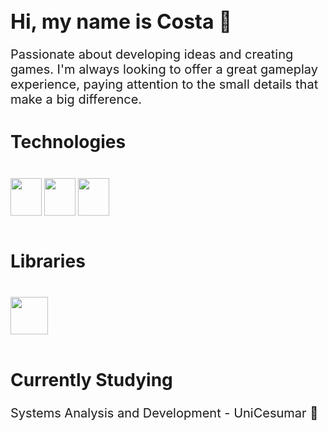 <h1 style="font-size: 32px;">Hi, my name is Costa 👋</h1>
<p style="font-size: 20px;">
Passionate about developing ideas and creating games.  
I'm always looking to offer a great gameplay experience,  
paying attention to the small details that make a big difference.  

</p>

<h2 style="font-size: 28px;">Technologies</h2>
<div style="display: inline_block"><br>
  <img align="center" height="60" width="50" src="https://cdn.jsdelivr.net/gh/devicons/devicon@latest/icons/c/c-original.svg" />
  <img align="center" height="60" width="50" src="https://cdn.jsdelivr.net/gh/devicons/devicon@latest/icons/html5/html5-original.svg">
  <img align="center" height="60" width="50" src="https://cdn.jsdelivr.net/gh/devicons/devicon@latest/icons/css3/css3-original.svg" />
</div><br/>

<h2 style="font-size: 28px;">Libraries</h2>
<div style="display: inline_block"><br>
  <img align="center" height="60" src="https://github.com/raysan5/raylib/blob/master/logo/raylib.ico">
</div><br/>

<h2 style="font-size: 28px;">Currently Studying</h2>
<p style="font-size: 20px;">
Systems Analysis and Development - UniCesumar 📕
</p>
